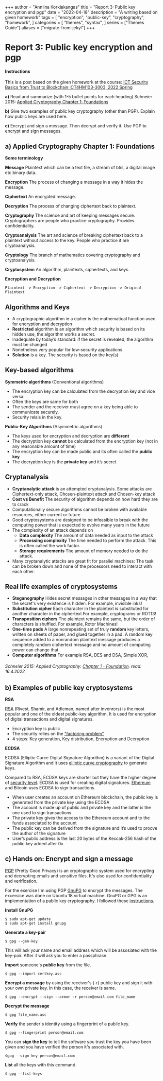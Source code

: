 +++
author = "Anniina Korkiakangas"
title = "Report 3: Public key encryption and pgp"
date = "2022-04-18"
description = "A writing based on given homework"
tags = [
    "encryption",
    "public-key",
    "cryptography",
    "homework",
]
categories = [
    "themes",
    "syntax",
]
series = ["Themes Guide"]
aliases = ["migrate-from-jekyl"]
+++

# **Report 3: Public key encryption and pgp**
#### **Instructions**
This is a post based on the given homework at the course:
[ICT Security Basics from Trust to Blockchain ICT4HM103-3003, 2022 Spring](https://terokarvinen.com/2021/trust-to-blockchain-2022/)

**a)** Read and summarize (with 1-5 bullet points for each heading)
Schneier 2015: [Applied Cryptography Chapter 1: Foundations](https://learning.oreilly.com/library/view/applied-cryptography-protocols/9781119096726/10_chap02.html)

**b)** Give two examples of public key cryptography (other than PGP). Explain how public keys are used here.

**c)** Encrypt and sign a message. Then decrypt and verify it. Use PGP to encrypt and sign messages.

## **a) Applied Cryptography Chapter 1: Foundations** 
**Some terminology**

**Message** Plaintext which can be a text file, a stream of btis, a digital image etc binary data. 

**Encryption** The process of changing a message in a way it hides the message.	

**Ciphertext** An encrypted message.

**Decryption** The process of changing ciphertext back to plaintext. 

**Cryptography** The science and art of keeping messages secure. Cryptographers are people who practice cryptography. Provides confidentiality.

**Cryptoanalysis** The art and science of breaking ciphertext back to a plaintext without access to the key. People who practice it are cryptoanalysis.

**Cryptology** The branch of mathematics covering cryptography and cryptoanalysis. 

**Cryptosystem**
	An algorithm, plaintexts, ciphertexts, and keys. 

**Encryption and Decryption**

    Plaintext —> Encryption —> Ciphertext —> Decryption —> Original Plaintext

## **Algorithms and Keys**
- A cryptographic algorithm ie a cipher is the mathematical function used for encryption and decryption
- **Restricted** algorithm is an algorithm which security is based on its hidden use, the algorithm works a secret.
- Inadequate by today’s standard: if the secret is revealed, the algorithm must be changed
- Nonetheless very popular for low-security applications
- **Solution** is a key. The security is based on the key(s)

## **Key-based algorithms**
**Symmetric algorithms** (Conventional algorithms) 
- The encryption key can be calculated from the decryption key and vice versa.
- Often the keys are same for both  
- The sender and the receiver must agree on a key being able to communicate securely.
- Security relais in the key.

**Public-Key Algorithms** (Asymmetric algorithms) 
- The keys used for encryption and decryption are **different**
- The decryption key **cannot** be calculated from the encryption key (not in any reasonable amount of time)
- The encryption key can be made public and its often called the **public key**
- The decryption key is the **private key** and it’s secret

## **Cryptanalysis**

- **Cryptanalytic attack** is an attempted cryptanalysis. Some attacks are Ciphertext-only attack, Chosen-plaintext attack and Chosen-key attack 
- **Cost vs Benefit** The security of algorithm depends on how hard they are to crack
- Computationally secure algorithms cannot be broken with available resources, either current or future
- Good cryptosystems are designed to be infeasible to break with the computing power that is expected to evolve many years in the future
- The complexity of an attack depends on
    - **Data complexity** The amount of data needed as input to the attack
    - **Processing complexity** The time needed to perform the attack. This is often called the work factor.
    - **Storage requirements** The amount of memory needed to do the attack.
- Many cryptanalytic attacks are great fit for parallel machines: The task can be broken down and none of the processors need to interact with each other. 

## **Real life examples of  cryptosystems**
- **Steganography** Hides secret messages in other messages in a way that the secret's very existence is hidden. For example, invisible inks!
- **Substitution cipher** Each character in the plaintext is substituted for another character in the ciphertext  For example, cryptograms or ROT13!
- **Transposition ciphers** The plaintext remains the same, but the order of characters is shuffled. For example, Rotor Machines!
- **One-time pads** A large nonrepeating set of truly **random** key letters, written on sheets of paper, and glued together in a pad. A random key sequence added to a nonrandom plaintext message produces a completely random ciphertext message and no amount of computing power can change that.
- **Computer algorithms** For example RSA, DES and DSA, Simple XOR, 

###### Schneier 2015: Applied Cryptography: [Chapter 1 - Foundation](https://learning.oreilly.com/library/view/applied-cryptography-protocols/9781119096726/10_chap02.html). read: 16.4.2022


## **b) Examples of public key cryptosystems**

**RSA**

[RSA](https://en.wikipedia.org/wiki/RSA_(cryptosystem)) (Rivest, Shamir, and Adleman, named after invenrors) is the most popular and one of the oldest public-key algorithm. It is used for encryption of digital transactions and digital signatures. 

- Encryption key is public
- The security relies on the ["factoring problem"](https://en.wikipedia.org/wiki/Integer_factorization)
- 4 steps: Key generation, Key distribution, Encryption and Decryption

**ECDSA**

ECDSA (Elliptic Curce Digital Signature Algorithm) is a variant of the Digital Signature Algorithm and it uses [elliptic curve cryptography](https://en.wikipedia.org/wiki/Elliptic-curve_cryptography) to generate keys. 

Compared to RSA, ECDSA keys are shorter but they have the higher degree of [security level](https://www.hypr.com/elliptic-curve-digital-signature-algorithm/). ECDSA is used for creating digital signatures. [Ethereum](https://ethereum.org/en/developers/docs/accounts/) and Bitcoin uses ECDSA to sign transactions. 

- When user creates an account on Ethereum blockchain, the public key is generated from the private key using the ECDSA
- The account is made up of public and private key and the latter is the one used to sign transactions
- The private key gives the access to the Ethereum account and to the funds associated to the account
-  The public key can be derived from the signature and it’s used to proove the author of the signature
- User’s public address is the last 20 bytes of the Keccak-256 hash of the public key added after 0x

## **c) Hands on: Encrypt and sign a message**
[PGP](https://en.wikipedia.org/wiki/Pretty_Good_Privacy) (Pretty Good Privacy) is an cryptographic system used for   encrypting and decrypting emails and sensitive files. It's also used for confidentiality and verification. 

For the exercise I'm using PGP [GnuPG](https://gnupg.org) to encrypt the messages. The excersice was done on Ubuntu 18 virtual machine. GnuPG or GPG is an implementation of a public key cryptography. I followed these [instructions](https://www.digitalocean.com/community/tutorials/how-to-use-gpg-to-encrypt-and-sign-messages).

**Install GnuPG**

    $ sudo apt-get update
    $ sudo apt-get install gnupg

**Generate a key-pair**

    $ gpg --gen-key

This will ask your name and email address which will be assosiated with the key-pair. After it will ask you to enter a passphrase. 

**Import** someone's **public key** from the file. 

    $ gpg --import certkey.asc

**Encrypt a message** by using the receiver's (-r) public key and sign it with your own  private key. In this case, the receiver is same. 

    $ gpg --encrypt --sign --armor -r person@email.com file_name

**Decrypt the message** 

    $ gpg file_name.asc

**Verify** the sender's identity using a fingerprint of a public key.

    $ gpg --fingerprint person@email.com

You can **sign the key** to tell the software you trust the key you have been given and you have verified the person it's associated with. 

    $gpg --sign-key person@email.com

**List** all the keys with this command.

    $ gpg --list-keys



































